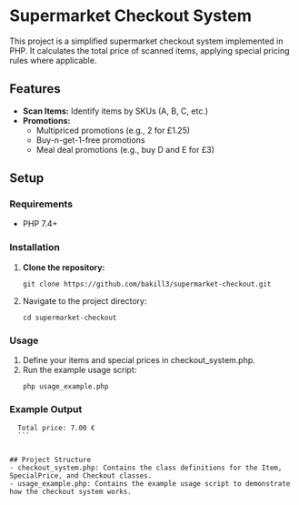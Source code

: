 # Supermarket Checkout System

This project is a simplified supermarket checkout system implemented in PHP. It calculates the total price of scanned items, applying special pricing rules where applicable.

## Features

- **Scan Items:** Identify items by SKUs (A, B, C, etc.)
- **Promotions:**
  - Multipriced promotions (e.g., 2 for £1.25)
  - Buy-n-get-1-free promotions
  - Meal deal promotions (e.g., buy D and E for £3)

## Setup

### Requirements

- PHP 7.4+

### Installation

1. **Clone the repository:**
   ```
   git clone https://github.com/bakill3/supermarket-checkout.git
   ```
2. Navigate to the project directory:
	```
	cd supermarket-checkout
	```
### Usage
1. Define your items and special prices in checkout_system.php.
2. Run the example usage script:
	```
	php usage_example.php
	```

### Example Output
  ```
	Total price: 7.00 €
	```


## Project Structure
- checkout_system.php: Contains the class definitions for the Item, SpecialPrice, and Checkout classes.
- usage_example.php: Contains the example usage script to demonstrate how the checkout system works.
